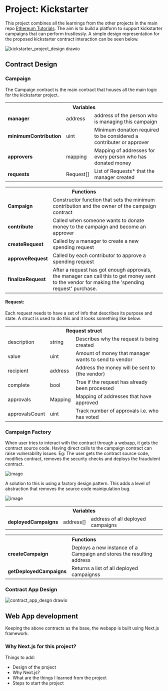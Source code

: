 # Project: Kickstarter

This project combines all the learnings from the other projects in the main repo [Ethereum Tutorials](https://github.com/rajeshsatpathy1/Ethereum_Tutorials). The aim is to build a platform to support kickstarter campaigns that can perform trustlessly.
A simple design representation for the proposed kickstarter contract interaction can be seen below.

![kickstarter_project_design drawio](https://github.com/rajeshsatpathy1/kickstarter/assets/21288436/25205059-b1d0-40fd-b352-3b5603352451)


## Contract Design

### Campaign

The Campaign contract is the main contract that houses all the main logic for the kickstarter project.

<table>
  <th colspan=3>Variables</th>
  <tr>
    <td><b>manager</b></td>
    <td>address</td>
    <td>address of the person who is managing this campaign</td>
  </tr>
  <tr>
    <td><b>minimumContribution</b></td>
    <td>uint</td>
    <td>Minimum donation required to be considered a contributer or approver</td>
  </tr>
  <tr>
    <td><b>approvers</b></td>
    <td>mapping</td>
    <td>Mapping of addresses for every person who has donated money</td>
  </tr>
  <tr>
    <td><b>requests</b></td>
    <td>Request[]</td>
    <td>List of Requests* that the manager created</td>
  </tr>
</table>

<table>
  <th colspan=2>Functions</th>
  <tr>
    <td><b>Campaign</b></td>
    <td>Constructor function that sets the minimum contribution and the owner of the campaign contract</td>
  </tr>
  <tr>
    <td><b>contribute</b></td>
    <td>Called when someone wants to donate money to the campaign and become an approver</td>
  </tr>
  <tr>
    <td><b>createRequest</b></td>
    <td>Called by a manager to create a new spending request</td>
  </tr>
  <tr>
    <td><b>approveRequest</b></td>
    <td>Called by each contributor to approve a spending request</td>
  </tr>
  <tr>
    <td><b>finalizeRequest</b></td>
    <td>After a request has got enough approvals, the manager can call this to get money sent to the vendor for making the 'spending request' purchase.</td>
  </tr>
</table>

#### Request:
Each request needs to have a set of info that describes its purpose and state. A struct is used to do this and it looks something like below.

<table>
  <th colspan=3>Request struct</th>
  <tr>
    <td>description</td>
    <td>string</td>
    <td>Describes why the request is being created</td>
  </tr>
  <tr>
    <td>value</td>
    <td>uint</td>
    <td>Amount of money that manager wants to send to vendor</td>
  </tr>
  <tr>
    <td>recipient</td>
    <td>address</td>
    <td>Address the money will be sent to (the vendor)</td>
  </tr>
  <tr>
    <td>complete</td>
    <td>bool</td>
    <td>True if the request has already been processed</td>
  </tr>
  <tr>
    <td>approvals</td>
    <td>Mapping</td>
    <td>Mapping of addresses that have approved</td>
  </tr>
  <tr>
    <td>approvalsCount</td>
    <td>uint</td>
    <td>Track number of approvals i.e. who has voted</td>
  </tr>
</table>

### Campaign Factory

When user tries to interact with the contract through a webapp, it gets the contract source code. Having direct calls to the campaign contract can raise vulnerability issues. Eg: The user gets the contract source code, modifies contract, removes the security checks and deploys the fraudulent contract.

![image](https://github.com/rajeshsatpathy1/kickstarter/assets/21288436/9b278cd7-8ed1-4010-9b46-bc1cdf184cd8)


A solution to this is using a factory design pattern. This adds a level of abstraction that removes the source code mainipulation bug.

![image](https://github.com/rajeshsatpathy1/kickstarter/assets/21288436/968889dd-f486-4de4-ab32-4245c625839f)


<table>
  <th colspan=3>Variables</th>
  <tr>
    <td><b>deployedCampaigns</b></td>
    <td>address[]</td>
    <td>address of all deployed campaigns</td>
  </tr>
</table>

<table>
  <th colspan=2>Functions</th>
  <tr>
    <td><b>createCampaign</b></td>
    <td>Deploys a new instance of a Campaign and stores the resulting address</td>
  </tr>
  <tr>
    <td><b>getDeployedCampaigns</b></td>
    <td>Returns a list of all deployed campaignss</td>
  </tr>
</table>

### Contract App Design

![contract_app_desgn drawio](https://github.com/rajeshsatpathy1/kickstarter/assets/21288436/043327a9-f7e3-4acf-a098-de876688bb0c)

## Web App development

Keeping the above contracts as the base, the webapp is built using Next.js framework.

### Why Next.js for this project?













Things to add:
- Design of the project
- Why Next.js?
- What are the things I learned from the project
- Steps to start the project
